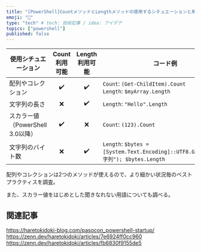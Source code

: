 ```yaml
---
title: "[PowerShell]CountメソッドとLengthメソッドの使用するシチュエーションと用途をまとめてみた"
emoji: "🦔"
type: "tech" # tech: 技術記事 / idea: アイデア
topics: ["powershell"]
published: false
---
```


| 使用シチュエーション | Count 利用可能 | Length 利用可能 | コード例 |
| --- | :---: | :---: | --- |
| 配列やコレクション | ✔️ | ✔️ | `Count`: `(Get-ChildItem).Count`<br>`Length`: `$myArray.Length` |
| 文字列の長さ | ❌ | ✔️ | `Length`: `"Hello".Length` |
| スカラー値（PowerShell 3.0以降） | ✔️ | ❌ | `Count`: `(123).Count` |
| 文字列のバイト数 | ❌ | ✔️ | `Length`: `$bytes = [System.Text.Encoding]::UTF8.GetBytes("文字列"); $bytes.Length` |

配列やコレクションは2つのメソッドが使えるので、より細かい状況毎のベストプラクティスを調査。

また、スカラー値をはじめとした聞きなれない用語についても調べる。

## 関連記事

https://haretokidoki-blog.com/pasocon_powershell-startup/
https://zenn.dev/haretokidoki/articles/7e6924ff0cc960
https://zenn.dev/haretokidoki/articles/fb6830f9155de5
